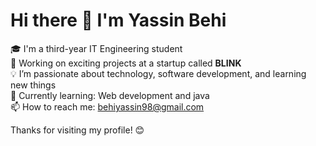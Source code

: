 # Hi there 👋 I'm Yassin Behi

🎓 I'm a third-year IT Engineering student  
🚀 Working on exciting projects at a startup called **BLINK**  
💡 I’m passionate about technology, software development, and learning new things  
🌱 Currently learning: Web development and java  
📫 How to reach me: behiyassin98@gmail.com


Thanks for visiting my profile! 😊
